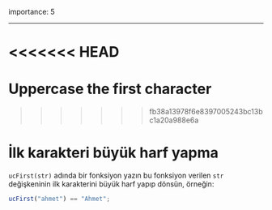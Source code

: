 importance: 5

---

<<<<<<< HEAD
=======
# Uppercase the first character
>>>>>>> fb38a13978f6e8397005243bc13bc1a20a988e6a

# İlk karakteri büyük harf yapma

`ucFirst(str)` adında bir fonksiyon yazın bu fonksiyon verilen `str` değişkeninin ilk karakterini büyük harf yapıp dönsün, örneğin:

```js
ucFirst("ahmet") == "Ahmet";
```
